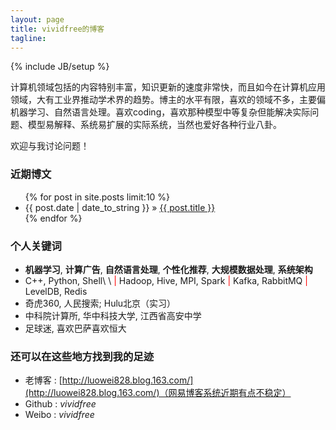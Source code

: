 ```yaml
---
layout: page
title: vividfree的博客
tagline: 
---
```

{% include JB/setup %}

计算机领域包括的内容特别丰富，知识更新的速度非常快，而且如今在计算机应用领域，大有工业界推动学术界的趋势。博主的水平有限，喜欢的领域不多，主要偏机器学习、自然语言处理。喜欢coding，喜欢那种模型中等复杂但能解决实际问题、模型易解释、系统易扩展的实际系统，当然也爱好各种行业八卦。

欢迎与我讨论问题！

### 近期博文

<ul class="posts">
  {% for post in site.posts limit:10 %}
    <li><span>{{ post.date | date_to_string }}</span> &raquo; <a href="{{ BASE_PATH }}{{ post.url }}">{{ post.title }}</a></li>
  {% endfor %}
</ul>

### 个人关键词

+ **机器学习**, **计算广告**, **自然语言处理**, **个性化推荐**, **大规模数据处理**, **系统架构**
+ C++, Python, Shell\ \ <font color='red'>|</font>    Hadoop, Hive, MPI, Spark    <font color='red'>|</font>    Kafka, RabbitMQ    <font color='red'>|</font>    LevelDB, Redis
+ 奇虎360, 人民搜索; Hulu北京（实习）
+ 中科院计算所, 华中科技大学, 江西省高安中学
+ 足球迷, 喜欢巴萨喜欢恒大

### 还可以在这些地方找到我的足迹

+ 老博客 : [http://luowei828.blog.163.com/](http://luowei828.blog.163.com/)（网易博客系统近期有点不稳定）
+ Github : *vividfree*
+ Weibo  : *vividfree*
